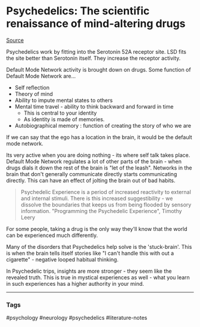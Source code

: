 # Psychedelics: The scientific renaissance of mind-altering drugs

[Source](https://www.youtube.com/watch?v=5T0LmbWROKY)

Psychedelics work by fitting into the Serotonin 52A receptor site. LSD fits the site better than Serotonin itself. They increase the receptor activity.

Default Mode Network activity is brought down on drugs.	Some function of Default Mode Network are...
- Self reflection
- Theory of mind
- Ability to impute mental states to others
- Mental time travel - ability to think backward and forward in time 
	- This is central to your identity
	- As identity is made of memories.
- Autobiographical memory : function of creating the story of who we are

If we can say that the ego has a location in the brain, it would be the default mode network.

Its very active when you are doing nothing - its where self talk takes place. Default Mode Network regulates a lot of other parts of the brain - when drugs dials it down the rest of the brain is "let of the leash". Networks in the brain that don't generally communicate directly starts communicating directly. This can have an effect of jolting the brain out of bad habits.

> Psychedelic Experience is a period of increased reactivity to external and internal stimuli. There is this increased suggestibility - we dissolve the boundaries that keeps us from being flooded by sensory information.
> "Programming the Psychedelic Experience", Timothy Leery 

For some people, taking a drug is the only way they'll know that the world can be experienced much differently. 

Many of the disorders that Psychedelics help solve is the 'stuck-brain'. This is when the brain tells itself stories like "I can't handle this with out a cigarette" - negative looped habitual thinking.

In Psychedelic trips, insights are more stronger - they seem like the revealed truth. This is true in mystical experiences as well - what you learn in such experiences has a higher authority in your mind.


---
### Tags
#psychology #neurology #psychedelics #literature-notes
